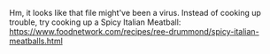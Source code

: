 Hm, it looks like that file might've been a virus. Instead of cooking up trouble, try cooking up a Spicy Italian Meatball: https://www.foodnetwork.com/recipes/ree-drummond/spicy-italian-meatballs.html
